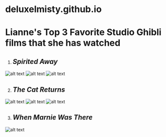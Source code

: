 # **deluxelmisty.github.io**

# Lianne's Top 3 Favorite Studio Ghibli films that she has watched
1. ## *Spirited Away*
![alt text](https://i.pinimg.com/564x/72/b4/c6/72b4c6542c67d79ef36e22a8ae17eee7.jpg) 
![alt text](https://i.pinimg.com/564x/71/1b/08/711b08bb00f02377dc0565b01b7d014f.jpg) 
![alt text](https://i.pinimg.com/564x/b4/68/10/b468101f1cac1af5afd492c79026607f.jpg) 


2. ## *The Cat Returns*
![alt text](https://i.pinimg.com/564x/9c/c8/fa/9cc8fa3cb523e5dcffda44eee57c84f9.jpg) 
![alt text](https://i.pinimg.com/564x/b2/54/57/b254578eefdb2102cec83249cb925653.jpg) 
![alt text](https://i.pinimg.com/564x/ea/18/9c/ea189cc992d2ff93bf7eb459255d1355.jpg) 


3. ## *When Marnie Was There*
![alt text]()
